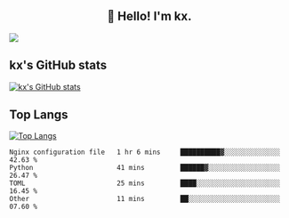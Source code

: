 <h2 align="center">👋 Hello! I'm kx.</h2>

<img align="center" src="https://github.com/kxshu/kxshu/actions/workflows/blank.yml/badge.svg" />

<!--
**kxshu/kxshu** is a ✨ _special_ ✨ repository because its `README.md` (this file) appears on your GitHub profile.

Here are some ideas to get you started:

- 🔭 I’m currently working on ...
- 🌱 I’m currently learning ...
- 👯 I’m looking to collaborate on ...
- 🤔 I’m looking for help with ...
- 💬 Ask me about ...
- 📫 How to reach me: ...
- 😄 Pronouns: ...
- ⚡ Fun fact: ...
-->


## kx's GitHub stats

[![kx's GitHub stats](https://github-readme-stats.vercel.app/api?username=kxshu&show_icons=true)](https://github.com/kxshu/kxshu)

## Top Langs

[![Top Langs](https://github-readme-stats.vercel.app/api/top-langs/?username=kxshu&layout=compact)](https://github.com/kxshu/kxshu)




<!--START_SECTION:waka-->

```text
Nginx configuration file   1 hr 6 mins     ██████████▓░░░░░░░░░░░░░░   42.63 %
Python                     41 mins         ██████▓░░░░░░░░░░░░░░░░░░   26.47 %
TOML                       25 mins         ████░░░░░░░░░░░░░░░░░░░░░   16.45 %
Other                      11 mins         ██░░░░░░░░░░░░░░░░░░░░░░░   07.60 %
```

<!--END_SECTION:waka-->
